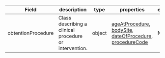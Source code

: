 |Field | description | type | properties | example | enum|
| ---| ---| ---| ---| ---| --- |
| obtentionProcedure | Class describing a clinical procedure or intervention. | object | [ageAtProcedure](./ageAtProcedure.md), [bodySite](./bodySite.md), [dateOfProcedure](./dateOfProcedure.md), [procedureCode](./procedureCode.md) | NA | NA|
